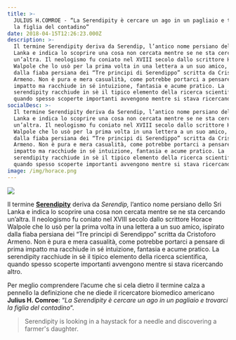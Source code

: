 ```yaml
---
title: >-
  JULIUS H.COMROE - “La Serendipity è cercare un ago in un pagliaio e trovarci
  la figlia del contadino”
date: 2018-04-15T12:26:23.000Z
description: >-
  Il termine Serendipity deriva da Serendip, l’antico nome persiano dello Sri
  Lanka e indica lo scoprire una cosa non cercata mentre se ne sta cercando
  un’altra. Il neologismo fu coniato nel XVIII secolo dallo scrittore Horace
  Walpole che lo usò per la prima volta in una lettera a un suo amico, ispirato
  dalla fiaba persiana dei “Tre principi di Serendippo” scritta da Cristoforo
  Armeno. Non è pura e mera casualità, come potrebbe portarci a pensare di prima
  impatto ma racchiude in sé intuizione, fantasia e acume pratico. La
  serendipity racchiude in sè il tipico elemento della ricerca scientifica,
  quando spesso scoperte importanti avvengono mentre si stava ricercando altro. 
socialDesc: >-
  Il termine Serendipity deriva da Serendip, l’antico nome persiano dello Sri
  Lanka e indica lo scoprire una cosa non cercata mentre se ne sta cercando
  un’altra. Il neologismo fu coniato nel XVIII secolo dallo scrittore Horace
  Walpole che lo usò per la prima volta in una lettera a un suo amico, ispirato
  dalla fiaba persiana dei “Tre principi di Serendippo” scritta da Cristoforo
  Armeno. Non è pura e mera casualità, come potrebbe portarci a pensare di prima
  impatto ma racchiude in sé intuizione, fantasia e acume pratico. La
  serendipity racchiude in sè il tipico elemento della ricerca scientifica,
  quando spesso scoperte importanti avvengono mentre si stava ricercando altro. 
image: /img/horace.png
---
```

![](/img/horace.png)

Il termine [**Serendipity**](https://www.farmaceuticayounger.science/blog/2017/03/serendipity/) deriva da _Serendip,_ l’antico nome persiano dello Sri Lanka e indica lo scoprire una cosa non cercata mentre se ne sta cercando un’altra. Il neologismo fu coniato nel XVIII secolo dallo scrittore Horace Walpole che lo usò per la prima volta in una lettera a un suo amico, ispirato dalla fiaba persiana dei “Tre principi di Serendippo” scritta da Cristoforo Armeno. Non è pura e mera casualità, come potrebbe portarci a pensare di prima impatto ma racchiude in sé intuizione, fantasia e acume pratico. La serendipity racchiude in sè il tipico elemento della ricerca scientifica, quando spesso scoperte importanti avvengono mentre si stava ricercando altro. 

Per meglio comprendere l’acume che si cela dietro il termine calza a pennello la definizione che ne diede il ricercatore biomedico americano **Julius H. Comroe**: “_La Serendipity è cercare un ago in un pagliaio e trovarci la figlia del contadino_“. 

> Serendipity is looking in a haystack for a needle and discovering a farmer's daughter.
